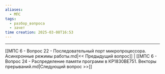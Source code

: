 ```yaml
---
aliases:
  - МПС
tags:
  - разбор_вопроса
  - зачет
time creation: 2025-03-08T16:53
---
```


---
[[МПС 6 - Вопрос 22 - Последовательный порт микропроцессора. Асинхронные режимы работы.md|<< Предыдущий вопрос]] | [[МПС 6 - Вопрос 24 - Распределение памяти программ в КР1830ВЕ751. Векторы прерываний.md|Следующий вопрос >>]]